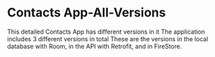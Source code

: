 # Contacts App-All-Versions
 This detailed Contacts App has different versions in it
 The application includes 3 different versions in total
 These are the versions in the local database with Room, in the API with Retrofit, and in FireStore.

 
